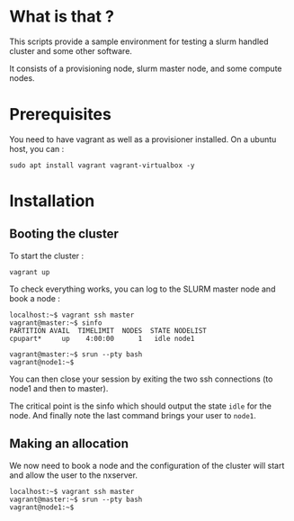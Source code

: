 # What is that ?

This scripts provide a sample environment for testing a slurm handled cluster and some other software. 

It consists of a provisioning node, slurm master node, and some compute nodes.

# Prerequisites

You need to have vagrant as well as a provisioner installed. On a ubuntu host, you can :

	sudo apt install vagrant vagrant-virtualbox -y

# Installation

## Booting the cluster

To start the cluster :

```
vagrant up
```

To check everything works, you can log to the SLURM master node and book a node :

```
localhost:~$ vagrant ssh master
vagrant@master:~$ sinfo
PARTITION AVAIL  TIMELIMIT  NODES  STATE NODELIST 
cpupart*     up    4:00:00      1   idle node1

vagrant@master:~$ srun --pty bash
vagrant@node1:~$ 
```

You can then close your session by exiting the two ssh connections (to node1 and then to master).

The critical point is the sinfo which should output the state `idle` for the node. And finally note the last command brings your user to `node1`.

## Making an allocation

We now need to book a node and the configuration of the cluster will start and allow the user to the nxserver.

```
localhost:~$ vagrant ssh master
vagrant@master:~$ srun --pty bash
vagrant@node1:~$ 
```
